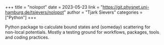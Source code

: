 +++
title = "nolopot"
date = 2023-05-23
link = "https://git.physnet.uni-hamburg.de/tsievers/nolopot"
author = "Tjark Sievers"
categories = ["Python"]
+++

Python package to calculate bound states and (someday) scattering for non-local potentials.
Mostly a testing ground for workflows, packages, tools and coding practices.
